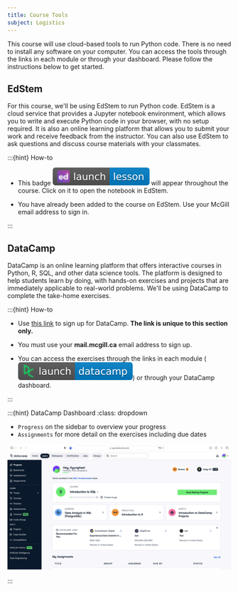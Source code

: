 ```yaml
---
title: Course Tools
subject: Logistics
---
```


This course will use cloud-based tools to run Python code. There is no need to install any software on your computer. You can access the tools through the links in each module or through your dashboard. Please follow the instructions below to get started.

<!-- ## Google Colab
For this course, we'll be using Google Colab to run Python code. Colab is a free cloud service that provides a Jupyter notebook environment. It allows you to write and execute Python code in your browser, with no setup required. You can also share your notebooks with others and collaborate in real time. 

:::{hint} Google Colab
* You will need a Google account to use Colab.

* This badge ![](images/launch-colab-blue-googlecolab.svg) will appear throughout the course. Click on it to open the notebook in Colab.
::: -->

## EdStem
For this course, we'll be using EdStem to run Python code. EdStem is a cloud service that provides a Jupyter notebook environment, which allows you to write and execute Python code in your browser, with no setup required. It is also an online learning platform that allows you to submit your work and receive feedback from the instructor. You can also use EdStem to ask questions and discuss course materials with your classmates. 

:::{hint} How-to
* This badge ![](images/launch-lesson-blue-ed.svg) will appear throughout the course. Click on it to open the notebook in EdStem.

* You have already been added to the course on EdStem. Use your McGill email address to sign in.

:::

## DataCamp
DataCamp is an online learning platform that offers interactive courses in Python, R, SQL, and other data science tools. The platform is designed to help students learn by doing, with hands-on exercises and projects that are immediately applicable to real-world problems. We'll be using DataCamp to complete the take-home exercises. 

:::{hint} How-to
* Use [this link][datacamp signup link] to sign up for DataCamp. **The link is unique to this section only.**
* You must use your **mail.mcgill.ca** email address to sign up.

* You can access the exercises through the links in each module (![](images/launch-datacamp-blue-datacamp.svg)) or through your DataCamp dashboard. 

:::

:::{hint} DataCamp Dashboard
:class: dropdown

* `Progress` on the sidebar to overview your progress
* `Assignments` for more detail on the exercises including due dates

![](images/datacamp_dashboard.png)

:::

[datacamp signup link]: https://www.datacamp.com/groups/shared_links/a5cadcb59af06723e745ce45b5aba0da39e8d56cd6d00747d23a2a4a0af760d2